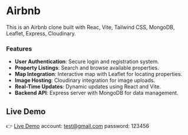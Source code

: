# Airbnb
This is an Airbnb clone built with Reac, Vite, Tailwind CSS, MongoDB, Leaflet, Express, Cloudinary.

### Features

- **User Authentication**: Secure login and registration system.
- **Property Listings**: Search and browse available properties.
- **Map Integration**: Interactive map with Leaflet for locating properties.
- **Image Hosting**: Cloudinary integration for image uploads.
- **Real-Time Updates**: Dynamic updates using React and Vite.
- **Backend API**: Express server with MongoDB for data management.


## Live Demo

👉 [Live Demo](https://airbnb-clone-pi-khaki.vercel.app/)
    account: test@gmail.com 
    password: 123456